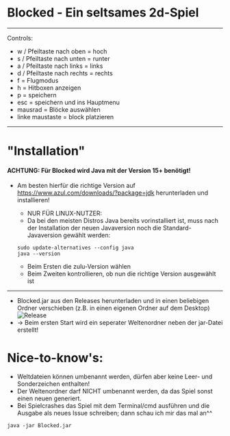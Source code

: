 # Blocked - Ein seltsames 2d-Spiel

---

Controls:

* w / Pfeiltaste nach oben = hoch
* s / Pfeiltaste nach unten = runter
* a / Pfeiltaste nach links = links
* d / Pfeiltaste nach rechts = rechts
* f = Flugmodus
* h = Hitboxen anzeigen
* p = speichern
* esc = speichern und ins Hauptmenu
* mausrad = Blöcke auswählen
* linke maustaste = block platzieren

---

# "Installation"

#### ACHTUNG: Für Blocked wird Java mit der Version 15+ benötigt!
* Am besten hierfür die richtige Version auf https://www.azul.com/downloads/?package=jdk herunterladen und installieren!

    - NUR FÜR LINUX-NUTZER:
    - Da bei den meisten Distros Java bereits vorinstalliert ist, muss nach der Installation der neuen Javaversion noch die Standard-Javaversion gewählt werden:
    ```
    sudo update-alternatives --config java
    java --version
    ```
    - Beim Ersten die zulu-Version wählen
    - Beim Zweiten kontrollieren, ob nun die richtige Version ausgewählt ist

---

* Blocked.jar aus den Releases herunterladen und in einen beliebigen Ordner verschieben (z.B. in einen eigenen Ordner auf dem Desktop)
![Release](https://cdn.discordapp.com/attachments/851116039223509062/874771196376403988/Screenshot_20210810_233340.png)
* -> Beim ersten Start wird ein seperater Weltenordner neben der jar-Datei erstellt!


# Nice-to-know's:
- Weltdateien können umbenannt werden, dürfen aber keine Leer- und Sonderzeichen enthalten!
- Der Weltenordner darf NICHT umbenannt werden, da das Spiel sonst einen neuen generiert.
- Bei Spielcrashes das Spiel mit dem Terminal/cmd ausführen und die Ausgabe als neues Issue schreiben; dann schau ich mir das mal an^^
```
java -jar Blocked.jar
```
